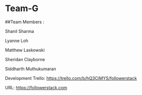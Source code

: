 # Team-G

##Team Members : 

Shanil Sharma

Lyanne Loh

Matthew Laskowski

Sheridan Clayborne

Siddharth Muthukumaran

Development Trello: https://trello.com/b/hQ3CiMYS/followerstack

URL: https://followerstack.com
